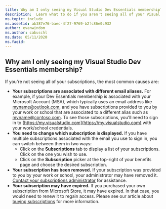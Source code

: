 ```yaml
---
title: Why am I only seeing my Visual Studio Dev Essentials membership?
description:  Learn what to do if you aren't seeing all of your Visual Studio subscriptions
ms.topic: include
ms.assetid: ab387e76-baec-4f27-9769-b2fc86e0c932
author: evanwindom
ms.author: cabuschl
ms.date: 05/11/2020
ms.faqid: 
---
```


## Why am I only seeing my Visual Studio Dev Essentials membership?

If you're not seeing all of your subscriptions, the most common causes are:

- **Your subscriptions are associated with different email aliases.**  For example, if your Dev Essentials membership is associated with your Microsoft Account (MSA), which typically uses an email address like myname@outlook.com, and you have subscriptions provided to you by your work or school that are associated to a different alias such as myname@contoso.com.  To see those subscriptions, you'll need to sign in to [https://my.visualstudio.com](https://my.visualstudio.com) with your work/school credentials.  
- **You need to change which subscription is displayed.** If you have multiple subscriptions associated with the email you use to sign in, you can switch between them in two ways:
    - Click on the **Subscriptions** tab to display a list of your subscriptions.  Click on the one you wish to use. 
    - Click on the **Subscription** picker at the top-right of your benefits page and choose the desired subscription. 
- **Your subscription has been removed.**  If your subscription was provided to you by your work or school, your administrator may have removed it. [Contact your subscriptions administrator](https://docs.microsoft.com/visualstudio/subscriptions/contact-my-admin) for assistance.
- **Your subscription may have expired.** If you purchased your own subscription from Microsoft Store, it may have expired.  In that case, you would need to renew it to regain access.  Please see our article about [buying subscriptions](https://docs.microsoft.com/visualstudio/subscriptions/buy-activate-retail) for more information. 